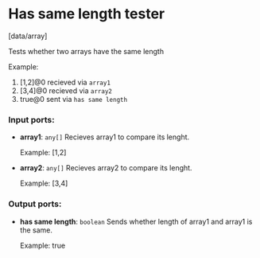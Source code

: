 # Has same length tester

[data/array]

Tests whether two arrays have the same length

Example:
1. [1,2]@0 recieved via `array1` 
2. [3,4]@0 recieved via `array2`
3. true@0 sent via `has same length`

### Input ports:

* __array1__: `any[]`
    Recieves array1 to compare its lenght.
    
    Example:
    [1,2]



* __array2__: `any[]`
    Recieves array2 to compare its lenght.
    
    Example:
    [3,4]



### Output ports:

* __has same length__: `boolean`
    Sends whether length of array1 and array1 is the same.
    
    Example:
    true



